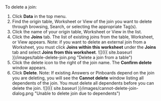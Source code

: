 To delete a join:
1. Click **Data** in the top menu.
2. Find the origin table, Worksheet or View of the join you want to delete through browsing, Search, or selecting the appropriate Tag(s).
3. Click the name of your origin table, Worksheet or View in the list.
4. Click the **Joins** tab. The list of existing joins from the table, Worksheet, or View appears.
	Note: if you want to delete an external join from a Worksheet, you must click **Joins within this worksheet** under the **Joins** tab and select **Joins from this worksheet**.
![]({{ site.baseurl }}/images/table-delete-join.png "Delete a join from a table")
5. Click the delete icon to the right of the join name. The **Confirm delete** window appears.
6. Click **Delete**.
	Note: If existing Answers or Pinboards depend on the join you are deleting, you will see the **Cannot delete** window listing all dependents of the join. You must delete all dependents before you can delete the join.
![]({{ site.baseurl }}/images/cannot-delete-join-dialog.png "Unable to delete join due to dependents")

